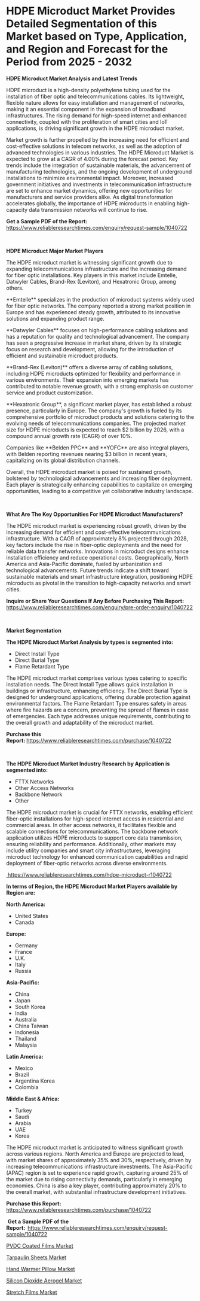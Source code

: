 <p><h1>HDPE Microduct Market Provides Detailed Segmentation of this Market based on Type, Application, and Region and Forecast for the Period from 2025 - 2032</h1></p><p><strong>HDPE Microduct Market Analysis and Latest Trends</strong></p>
<p><p>HDPE microduct is a high-density polyethylene tubing used for the installation of fiber optic and telecommunications cables. Its lightweight, flexible nature allows for easy installation and management of networks, making it an essential component in the expansion of broadband infrastructures. The rising demand for high-speed internet and enhanced connectivity, coupled with the proliferation of smart cities and IoT applications, is driving significant growth in the HDPE microduct market.</p><p>Market growth is further propelled by the increasing need for efficient and cost-effective solutions in telecom networks, as well as the adoption of advanced technologies in various industries. The HDPE Microduct Market is expected to grow at a CAGR of 4.00% during the forecast period. Key trends include the integration of sustainable materials, the advancement of manufacturing technologies, and the ongoing development of underground installations to minimize environmental impact. Moreover, increased government initiatives and investments in telecommunication infrastructure are set to enhance market dynamics, offering new opportunities for manufacturers and service providers alike. As digital transformation accelerates globally, the importance of HDPE microducts in enabling high-capacity data transmission networks will continue to rise.</p></p>
<p><strong>Get a Sample PDF of the Report:&nbsp;</strong> <a href="https://www.reliableresearchtimes.com/enquiry/request-sample/1040722?utm_campaign=2240&utm_medium=2&utm_source=Github&utm_content=ia&utm_term=05022025&utm_id=hdpe-microduct">https://www.reliableresearchtimes.com/enquiry/request-sample/1040722</a></p>
<p>&nbsp;</p>
<p><strong>HDPE Microduct Major Market Players</strong></p>
<p><p>The HDPE microduct market is witnessing significant growth due to expanding telecommunications infrastructure and the increasing demand for fiber optic installations. Key players in this market include Emtelle, Datwyler Cables, Brand-Rex (Leviton), and Hexatronic Group, among others.</p><p>**Emtelle** specializes in the production of microduct systems widely used for fiber optic networks. The company reported a strong market position in Europe and has experienced steady growth, attributed to its innovative solutions and expanding product range.</p><p>**Datwyler Cables** focuses on high-performance cabling solutions and has a reputation for quality and technological advancement. The company has seen a progressive increase in market share, driven by its strategic focus on research and development, allowing for the introduction of efficient and sustainable microduct products.</p><p>**Brand-Rex (Leviton)** offers a diverse array of cabling solutions, including HDPE microducts optimized for flexibility and performance in various environments. Their expansion into emerging markets has contributed to notable revenue growth, with a strong emphasis on customer service and product customization.</p><p>**Hexatronic Group**, a significant market player, has established a robust presence, particularly in Europe. The company's growth is fueled by its comprehensive portfolio of microduct products and solutions catering to the evolving needs of telecommunications companies. The projected market size for HDPE microducts is expected to reach $2 billion by 2026, with a compound annual growth rate (CAGR) of over 10%.</p><p>Companies like **Belden PPC** and **YOFC** are also integral players, with Belden reporting revenues nearing $3 billion in recent years, capitalizing on its global distribution channels.</p><p>Overall, the HDPE microduct market is poised for sustained growth, bolstered by technological advancements and increasing fiber deployment. Each player is strategically enhancing capabilities to capitalize on emerging opportunities, leading to a competitive yet collaborative industry landscape.</p></p>
<p>&nbsp;</p>
<p><strong>What Are The Key Opportunities For HDPE Microduct Manufacturers?</strong></p>
<p><p>The HDPE microduct market is experiencing robust growth, driven by the increasing demand for efficient and cost-effective telecommunications infrastructure. With a CAGR of approximately 8% projected through 2028, key factors include the rise in fiber-optic deployments and the need for reliable data transfer networks. Innovations in microduct designs enhance installation efficiency and reduce operational costs. Geographically, North America and Asia-Pacific dominate, fueled by urbanization and technological advancements. Future trends indicate a shift toward sustainable materials and smart infrastructure integration, positioning HDPE microducts as pivotal in the transition to high-capacity networks and smart cities.</p></p>
<p><strong>Inquire or Share Your Questions If Any Before Purchasing This Report:</strong> <a href="https://www.reliableresearchtimes.com/enquiry/pre-order-enquiry/1040722?utm_campaign=2240&utm_medium=2&utm_source=Github&utm_content=ia&utm_term=05022025&utm_id=hdpe-microduct">https://www.reliableresearchtimes.com/enquiry/pre-order-enquiry/1040722</a></p>
<p>&nbsp;</p>
<p><strong>Market Segmentation</strong></p>
<p><strong>The HDPE Microduct Market Analysis by types is segmented into:</strong></p>
<p><ul><li>Direct Install Type</li><li>Direct Burial Type</li><li>Flame Retardant Type</li></ul></p>
<p><p>The HDPE microduct market comprises various types catering to specific installation needs. The Direct Install Type allows quick installation in buildings or infrastructure, enhancing efficiency. The Direct Burial Type is designed for underground applications, offering durable protection against environmental factors. The Flame Retardant Type ensures safety in areas where fire hazards are a concern, preventing the spread of flames in case of emergencies. Each type addresses unique requirements, contributing to the overall growth and adaptability of the microduct market.</p></p>
<p><strong>Purchase this Report:&nbsp;</strong><a href="https://www.reliableresearchtimes.com/purchase/1040722?utm_campaign=2240&utm_medium=2&utm_source=Github&utm_content=ia&utm_term=05022025&utm_id=hdpe-microduct">https://www.reliableresearchtimes.com/purchase/1040722</a></p>
<p>&nbsp;</p>
<p><strong>The HDPE Microduct Market Industry Research by Application is segmented into:</strong></p>
<p><ul><li>FTTX Networks</li><li>Other Access Networks</li><li>Backbone Network</li><li>Other</li></ul></p>
<p><p>The HDPE microduct market is crucial for FTTX networks, enabling efficient fiber-optic installations for high-speed internet access in residential and commercial areas. In other access networks, it facilitates flexible and scalable connections for telecommunications. The backbone network application utilizes HDPE microducts to support core data transmission, ensuring reliability and performance. Additionally, other markets may include utility companies and smart city infrastructures, leveraging microduct technology for enhanced communication capabilities and rapid deployment of fiber-optic networks across diverse environments.</p></p>
<p><a href="https://www.reliableresearchtimes.com/hdpe-microduct-r1040722?utm_campaign=2240&utm_medium=2&utm_source=Github&utm_content=ia&utm_term=05022025&utm_id=hdpe-microduct">&nbsp;https://www.reliableresearchtimes.com/hdpe-microduct-r1040722</a></p>
<p><strong>In terms of Region, the HDPE Microduct Market Players available by Region are:</strong></p>
<p>
    <p> <strong> North America: </strong>
        <ul>
            <li>United States</li>
            <li>Canada</li>
        </ul>
        </p> 
    <p> <strong> Europe: </strong>
        <ul>
            <li>Germany</li>
            <li>France</li>
            <li>U.K.</li>
            <li>Italy</li>
            <li>Russia</li>
        </ul>
        </p> 
    <p> <strong> Asia-Pacific: </strong>
        <ul>
            <li>China</li>
            <li>Japan</li>
            <li>South Korea</li>
            <li>India</li>
            <li>Australia</li>
            <li>China Taiwan</li>
            <li>Indonesia</li>
            <li>Thailand</li>
            <li>Malaysia</li>
        </ul>
        </p> 
    <p> <strong> Latin America: </strong>
        <ul>
            <li>Mexico</li>
            <li>Brazil</li>
            <li>Argentina Korea</li>
            <li>Colombia</li>
        </ul>
        </p> 
    <p> <strong> Middle East & Africa: </strong>
        <ul>
            <li>Turkey</li>
            <li>Saudi</li>
            <li>Arabia</li>
            <li>UAE</li>
            <li>Korea</li>
        </ul>
    </p>
    </p>
<p><p>The HDPE microduct market is anticipated to witness significant growth across various regions. North America and Europe are projected to lead, with market shares of approximately 35% and 30%, respectively, driven by increasing telecommunications infrastructure investments. The Asia-Pacific (APAC) region is set to experience rapid growth, capturing around 25% of the market due to rising connectivity demands, particularly in emerging economies. China is also a key player, contributing approximately 20% to the overall market, with substantial infrastructure development initiatives.</p></p>
<p><strong>Purchase this Report: </strong><a href="https://www.reliableresearchtimes.com/purchase/1040722?utm_campaign=2240&utm_medium=2&utm_source=Github&utm_content=ia&utm_term=05022025&utm_id=hdpe-microduct">https://www.reliableresearchtimes.com/purchase/1040722</a></p>
<p>&nbsp;<strong>Get a Sample PDF of the Report:&nbsp;&nbsp;</strong><a href="https://www.reliableresearchtimes.com/enquiry/request-sample/1040722?utm_campaign=2240&utm_medium=2&utm_source=Github&utm_content=ia&utm_term=05022025&utm_id=hdpe-microduct">https://www.reliableresearchtimes.com/enquiry/request-sample/1040722</a></p>
<p><strong></strong></p>
<p><p><a href="https://www.linkedin.com/pulse/projected-cagr-98-pvdc-coated-films-market-report-helps-dzytc?utm_campaign=2240&utm_medium=2&utm_source=Github&utm_content=ia&utm_term=05022025&utm_id=hdpe-microduct">PVDC Coated Films Market</a></p><p><a href="https://www.linkedin.com/pulse/tarpaulin-sheets-market-size-types-share-forecast-research-csx7e?utm_campaign=2240&utm_medium=2&utm_source=Github&utm_content=ia&utm_term=05022025&utm_id=hdpe-microduct">Tarpaulin Sheets Market</a></p><p><a href="https://github.com/stillsfloria19981/Market-Research-Report-List-1/blob/main/hand-warmer-pillow-market.md?utm_campaign=2240&utm_medium=2&utm_source=Github&utm_content=ia&utm_term=05022025&utm_id=hdpe-microduct">Hand Warmer Pillow Market</a></p><p><a href="https://www.linkedin.com/pulse/complete-swot-analysis-silicon-dioxide-aerogel-market-gpcke?utm_campaign=2240&utm_medium=2&utm_source=Github&utm_content=ia&utm_term=05022025&utm_id=hdpe-microduct">Silicon Dioxide Aerogel Market</a></p><p><a href="https://www.linkedin.com/pulse/market-size-growth-stretch-films-markrt-upcoming-years-etbsc?utm_campaign=2240&utm_medium=2&utm_source=Github&utm_content=ia&utm_term=05022025&utm_id=hdpe-microduct">Stretch Films Market</a></p></p>